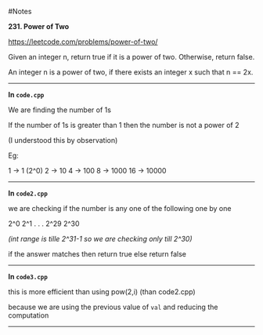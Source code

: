 #Notes

**231. Power of Two**

https://leetcode.com/problems/power-of-two/

Given an integer n, return true if it is a power of two. Otherwise, return false.

An integer n is a power of two, if there exists an integer x such that n == 2x.

---

**In `code.cpp`**

We are finding the number of 1s

If the number of 1s is greater than 1 then the number is not a power of 2

(I understood this by observation)

Eg:

1 -> 1 (2^0)
2 -> 10
4 -> 100
8 -> 1000
16 -> 10000

---

**In `code2.cpp`**

we are checking if the number is any one of the following one by one

2^0
2^1
.
.
.
2^29
2^30

_(int range is tille 2^31-1 so we are checking only till 2^30)_

if the answer matches
then return true
else
return false

---

**In `code3.cpp`**

this is more efficient than using pow(2,i) (than code2.cpp)

because we are using the previous value of `val` and reducing the computation

---
